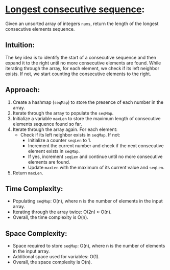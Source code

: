 # [Longest consecutive sequence](https://leetcode.com/problems/longest-consecutive-sequence/description/):
Given an unsorted array of integers `nums`, return the length of the longest consecutive elements sequence.

## Intuition:
The key idea is to identify the start of a consecutive sequence and then expand it to the right until no more consecutive elements are found. While iterating through the array, for each element, we check if its left neighbor exists. If not, we start counting the consecutive elements to the right.

## Approach:
1. Create a hashmap (`seqMap`) to store the presence of each number in the array.
2. Iterate through the array to populate the `seqMap`.
3. Initialize a variable `maxLen` to store the maximum length of consecutive elements sequence found so far.
4. Iterate through the array again. For each element:
   - Check if its left neighbor exists in `seqMap`. If not:
     - Initialize a counter `seqLen` to 1.
     - Increment the current number and check if the next consecutive element exists in `seqMap`.
     - If yes, increment `seqLen` and continue until no more consecutive elements are found.
     - Update `maxLen` with the maximum of its current value and `seqLen`.
5. Return `maxLen`.

## Time Complexity:
- Populating `seqMap`: O(n), where n is the number of elements in the input array.
- Iterating through the array twice: O(2n) ≈ O(n).
- Overall, the time complexity is O(n).

## Space Complexity:
- Space required to store `seqMap`: O(n), where n is the number of elements in the input array.
- Additional space used for variables: O(1).
- Overall, the space complexity is O(n).
